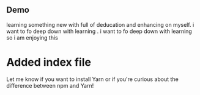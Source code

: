 ## Demo
learning something new with full of deducation and enhancing on myself.
 i want to fo deep down with learning .
i want to fo deep down with learning so i  am enjoying this

# Added index file
Let me know if you want to install Yarn or if you're curious about the difference between npm and Yarn!
